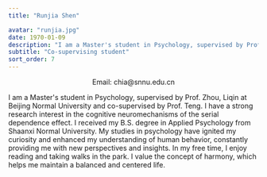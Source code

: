 ```yaml
---
title: "Runjia Shen"

avatar: "runjia.jpg"
date: 1970-01-09
description: "I am a Master's student in Psychology, supervised by Prof. Zhou, Liqin at Beijing Normal University..."
subtitle: "Co-supervising student"
sort_order: 7
---
```

<p align="center">
    Email: chia@snnu.edu.cn
</p>

I am a Master's student in Psychology, supervised by Prof. Zhou, Liqin at Beijing Normal University and co-supervised by Prof. Teng. I have a strong research interest in the cognitive neuromechanisms of the serial dependence effect. I received my B.S. degree in Applied Psychology from Shaanxi Normal University. My studies in psychology have ignited my curiosity and enhanced my understanding of human behavior, constantly providing me with new perspectives and insights. In my free time, I enjoy reading and taking walks in the park. I value the concept of harmony, which helps me maintain a balanced and centered life.
